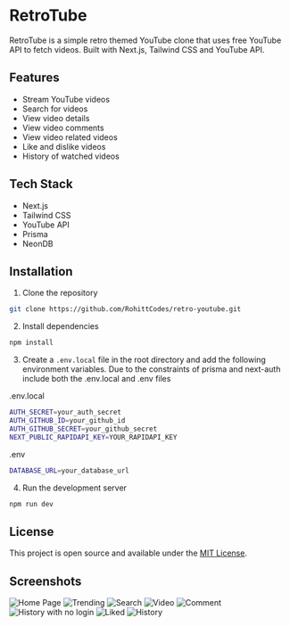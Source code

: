 # RetroTube

RetroTube is a simple retro themed YouTube clone that uses free YouTube API to fetch videos. Built with Next.js, Tailwind CSS and YouTube API.

## Features

- Stream YouTube videos
- Search for videos
- View video details
- View video comments
- View video related videos
- Like and dislike videos
- History of watched videos

## Tech Stack

- Next.js
- Tailwind CSS
- YouTube API
- Prisma
- NeonDB

## Installation

1. Clone the repository

```bash
git clone https://github.com/RohittCodes/retro-youtube.git
```

2. Install dependencies

```bash
npm install
```

3. Create a `.env.local` file in the root directory and add the following environment variables. Due to the constraints of prisma and next-auth include both the .env.local and .env files

.env.local
```bash
AUTH_SECRET=your_auth_secret
AUTH_GITHUB_ID=your_github_id
AUTH_GITHUB_SECRET=your_github_secret
NEXT_PUBLIC_RAPIDAPI_KEY=YOUR_RAPIDAPI_KEY
```

.env
```bash
DATABASE_URL=your_database_url
```

4. Run the development server

```bash
npm run dev
```

## License

This project is open source and available under the [MIT License](LICENSE).

## Screenshots

![Home Page](https://github.com/user-attachments/assets/3efecca6-bbcc-40e1-95e6-1588531912f4)
![Trending](https://github.com/user-attachments/assets/a52caecc-880d-4126-9738-19963cc8818f)
![Search](https://github.com/user-attachments/assets/a1cfd3ea-cc2f-447c-aae1-b62bbe4097aa)
![Video](https://github.com/user-attachments/assets/fabe8bf1-8abc-42d2-9d3a-f8b59d9f3662)
![Comment](https://github.com/user-attachments/assets/eb8a05c1-3c23-44b3-b988-a5b780042eeb)
![History with no login](https://github.com/user-attachments/assets/da7b11da-8895-4401-af99-4d3a2a43754d)
![Liked](https://github.com/user-attachments/assets/5d9033a0-55ad-4509-9174-3f3aadcb5c3a)
![History](https://github.com/user-attachments/assets/c0eae0a8-1500-4248-b5c5-86614bc901fc)
